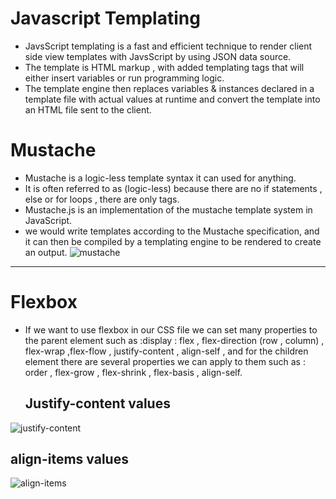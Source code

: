 # Javascript Templating 
* JavsScript templating is a fast and efficient technique to render client side view templates with JavsScript by using JSON data source.
* The template is HTML markup , with added templating tags that will either insert variables or run programming logic.
* The template engine then replaces variables & instances declared in a template file with actual values at runtime and convert the template into an HTML file sent to the client.
# Mustache
* Mustache is a logic-less template syntax it can used for anything.
* It is often referred to as (logic-less) because there are no if statements , else or for loops , there are only tags.
* Mustache.js is an implementation of the mustache template system in JavaScript.
* we would write templates according to the Mustache specification, and it can then be compiled by a templating engine to be rendered to create an output.
![mustache](https://miro.medium.com/max/700/1*LbqYj87xlazySm6wE0Q2lA.png)

<hr>

# Flexbox
* If we want to use flexbox in our CSS file we can set many properties to the parent element such as :display : flex ,  flex-direction (row , column) , flex-wrap ,flex-flow , justify-content , align-self , and for the children element there are several properties we can apply to them such as :  order , flex-grow , flex-shrink , flex-basis , align-self.

            
            
   ## **Justify-content values**

![justify-content](https://css-tricks.com/wp-content/uploads/2018/10/justify-content.svg)
   ## **align-items values**

![align-items](https://css-tricks.com/wp-content/uploads/2018/10/align-items.svg)
